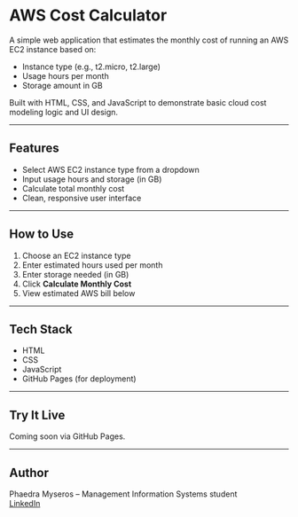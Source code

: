 # AWS Cost Calculator

A simple web application that estimates the monthly cost of running an AWS EC2 instance based on:

- Instance type (e.g., t2.micro, t2.large)
- Usage hours per month
- Storage amount in GB

Built with HTML, CSS, and JavaScript to demonstrate basic cloud cost modeling logic and UI design.

---

## Features

- Select AWS EC2 instance type from a dropdown
- Input usage hours and storage (in GB)
- Calculate total monthly cost
- Clean, responsive user interface

---

## How to Use

1. Choose an EC2 instance type
2. Enter estimated hours used per month
3. Enter storage needed (in GB)
4. Click **Calculate Monthly Cost**
5. View estimated AWS bill below

---

## Tech Stack

- HTML
- CSS
- JavaScript
- GitHub Pages (for deployment)

---

## Try It Live

Coming soon via GitHub Pages.

---

## Author

Phaedra Myseros – Management Information Systems student  
[LinkedIn](https://www.linkedin.com/in/phaedra-myseros)

